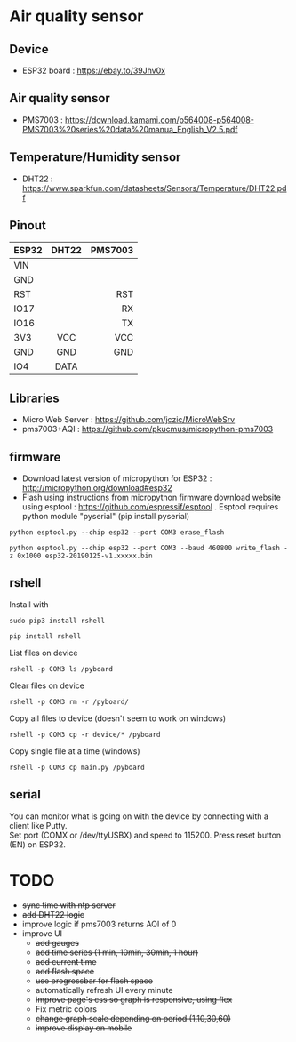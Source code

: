 # Air quality sensor
## Device
- ESP32 board : https://ebay.to/39Jhv0x
## Air quality sensor
- PMS7003 : https://download.kamami.com/p564008-p564008-PMS7003%20series%20data%20manua_English_V2.5.pdf
## Temperature/Humidity sensor
- DHT22 : https://www.sparkfun.com/datasheets/Sensors/Temperature/DHT22.pdf
## Pinout
| ESP32         | DHT22         | PMS7003     |
| ------------- |:-------------:| -----------:|
|VIN		        |               |             |
|GND		        |               |             |
|RST            |               |RST          |
|IO17		        |               |RX           |
|IO16		        |               |TX           |
|3V3	          |VCC            |VCC          |
|GND	          |GND            |GND          |	
|IO4            |DATA           |             |	

## Libraries
- Micro Web Server : https://github.com/jczic/MicroWebSrv
- pms7003+AQI : https://github.com/pkucmus/micropython-pms7003

## firmware
- Download latest version of micropython for ESP32 : http://micropython.org/download#esp32
- Flash using instructions from micropython firmware download website using esptool : https://github.com/espressif/esptool . Esptool requires python module "pyserial" (pip install pyserial)
```console
python esptool.py --chip esp32 --port COM3 erase_flash
```
```console
python esptool.py --chip esp32 --port COM3 --baud 460800 write_flash -z 0x1000 esp32-20190125-v1.xxxxx.bin
```

## rshell
Install with 
```console
sudo pip3 install rshell
```
```console
pip install rshell
```
List files on device
```console
rshell -p COM3 ls /pyboard
```
Clear files on device
```console
rshell -p COM3 rm -r /pyboard/
```
Copy all files to device (doesn't seem to work on windows)
```console
rshell -p COM3 cp -r device/* /pyboard
```
Copy single file at a time (windows)
```console
rshell -p COM3 cp main.py /pyboard
```

## serial
You can monitor what is going on with the device by connecting with a client like Putty.  
Set port (COMX or /dev/ttyUSBX) and speed to 115200. Press reset button (EN) on ESP32.

# TODO
- ~~sync time with ntp server~~
- ~~add DHT22 logic~~
- improve logic if pms7003 returns AQI of 0
- improve UI
  - ~~add gauges~~
  - ~~add time series (1 min, 10min, 30min, 1 hour)~~
  - ~~add current time~~
  - ~~add flash space~~
  - ~~use progressbar for flash space~~
  - automatically refresh UI every minute
  - ~~improve page's css so graph is responsive, using flex~~
  - Fix metric colors
  - ~~change graph scale depending on period (1,10,30,60)~~
  - ~~improve display on mobile~~